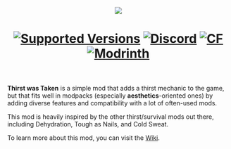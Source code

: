 <p align="center"><img src="https://i.imgur.com/4IBZaA4.png"/></p>
<h1 align="center">
	<a href="https://www.curseforge.com/minecraft/mc-mods/thirst-was-taken/files"><img src="https://cf.way2muchnoise.eu/versions/679270(c70039).svg" alt="Supported Versions"></a>
	<a href="https://discord.gg/hmaD7Se"><img src="https://img.shields.io/discord/1025703064742678630?color=5865f2&label=Discord&style=flat" alt="Discord"></a>
	<a href="https://www.curseforge.com/minecraft/mc-mods/thirst-was-taken"><img src="http://cf.way2muchnoise.eu/679270.svg" alt="CF"></a>
    <a href="https://modrinth.com/mod/thirst-was-taken"><img src="https://img.shields.io/modrinth/dt/thirst-was-taken?logo=modrinth&label=&suffix=%20&style=flat&color=242629&labelColor=5ca424&logoColor=1c1c1c" alt="Modrinth"></a>
    <br><br>
</h1>

**Thirst was Taken** is a simple mod that adds a thirst mechanic to the game, but that fits well in modpacks (especially **aesthetics**-oriented ones) by adding diverse features and compatibility with a lot of often-used mods.

This mod is heavily inspired by the other thirst/survival mods out there, including Dehydration, Tough as Nails, and Cold Sweat.

To learn more about this mod, you can visit the [Wiki](https://github.com/ghen-git/Thirst-Mod/wiki).
